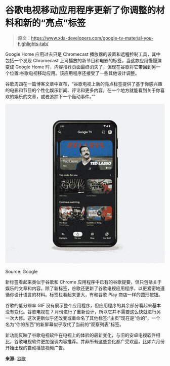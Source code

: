 # 谷歌电视移动应用程序更新了你调整的材料和新的“亮点”标签

> 原文：<https://www.xda-developers.com/google-tv-material-you-highlights-tab/>

Google Home 应用过去只是 Chromecast 播放器的设置和远程控制工具，其中包括一个发现 Chromecast 上可播放的新节目和电影的标签。当这款应用慢慢演变成 Google Home 时，内容推荐页面最终消失了，但现在谷歌将它带回到另一个位置:谷歌电视移动应用。该应用程序还接受了一些其他设计调整。

谷歌周四在一篇博客文章中宣布，“谷歌电视上新的亮点标签提供了基于你感兴趣的电影和节目的个性化娱乐新闻、评论和更多内容。在一个地方就能看到关于你喜欢的娱乐的文章，或者追踪下一个轰动事件。”'

 <picture>![Google TV Highlights tab](img/369b284baa18c308949839de22e2374f.png)</picture> 

Source: Google

新标签看起来类似于谷歌和 Chrome 应用程序中已有的谷歌提要，但只包括关于娱乐的文章和内容。除了新标签，谷歌还更新了谷歌电视应用程序，以更紧密地遵循你设计语言的材料。标签栏看起来更大，有和谷歌 Play 商店一样的圆形按钮。

谷歌的低分辨率 GIF 没有展示整个应用程序，但应用程序的其余部分看起来基本没有变化。谷歌电视在 7 月份进行了重新设计，所以它并不需要这么快就进行另一次大修。这次更新似乎还改变或重命名了其他标签:“主页”现在是“你的”，一个名为“你的东西”的新屏幕似乎取代了当前的“观察列表”标签。

新功能反映了谷歌电视软件在电视上的体验的最新变化，与旧的安卓电视软件相比，谷歌电视软件更加强调内容推荐。并非所有这些变化都广受欢迎，比如六月份开始出现的自动播放视频广告。

**来源:** [谷歌](https://blog.google/products/android/new-android-features-March-2022/)